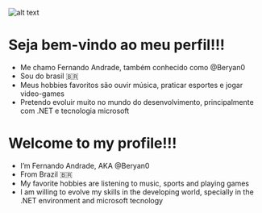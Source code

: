 ![alt text](https://giphy.com/gifs/screen-monitor-closeup-26tn33aiTi1jkl6H6 "Logo Title Text 1")

# Seja bem-vindo ao meu perfil!!!

- Me chamo Fernando Andrade, também conhecido como @Beryan0
- Sou do brasil 🇧🇷
- Meus hobbies favoritos são ouvir música, praticar esportes e jogar video-games
- Pretendo evoluir muito no mundo do desenvolvimento, principalmente com .NET e tecnologia microsoft

# Welcome to my profile!!!

- I’m Fernando Andrade, AKA @Beryan0
- From Brazil :brazil:
- My favorite hobbies are listening to music, sports and playing games
- I am willing to evolve my skills in the developing world, specially in the .NET environment and microsoft tecnology

<!---
Beryan0/Beryan0 is a ✨ special ✨ repository because its `README.md` (this file) appears on your GitHub profile.
You can click the Preview link to take a look at your changes.
--->
